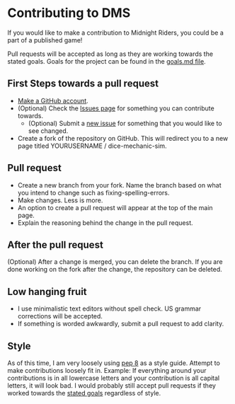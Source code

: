 # Contributing to DMS

If you would like to make a contribution to Midnight Riders, you could be a
part of a published game!

Pull requests will be accepted as long as they are working towards the
stated goals.  Goals for the project can be found in the [goals.md file](https://github.com/TechnologyClassroom/dice-mechanic-sim/blob/master/docs/goals.md).

## First Steps towards a pull request

* [Make a GitHub account](https://github.com/signup/free).
* (Optional) Check the [Issues page](https://github.com/TechnologyClassroom/dice-mechanic-sim/issues)
for something you can contribute towards.
  * (Optional) Submit a [new issue](https://github.com/TechnologyClassroom/dice-mechanic-sim/issues/new)
  for something that you would like to see changed.
* Create a fork of the repository on GitHub.  This will redirect you to a new
page titled YOURUSERNAME / dice-mechanic-sim.

## Pull request

* Create a new branch from your fork.  Name the branch based on what you
intend to change such as fixing-spelling-errors.
* Make changes.  Less is more.
* An option to create a pull request will appear at the top of the main page.
* Explain the reasoning behind the change in the pull request.

## After the pull request
(Optional) After a change is merged, you can delete the branch.  If you are
done working on the fork after the change, the repository can be deleted.

## Low hanging fruit

* I use minimalistic text editors without spell check.  US grammar corrections
will be accepted.
* If something is worded awkwardly, submit a pull request to add clarity.

## Style

As of this time, I am very loosely using [pep 8](https://www.python.org/dev/peps/pep-0008/)
as a style guide.  Attempt to make contributions loosely fit in.  Example:
If everything around your contributions is in all lowercase letters and your
contribution is all capital letters, it will look bad.  I would probably still
accept pull requests if they worked towards the [stated goals](https://github.com/TechnologyClassroom/dice-mechanic-sim/blob/master/docs/goals.md)
regardless of style.
